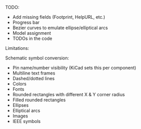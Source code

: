 TODO:
- Add missing fields (Footprint, HelpURL, etc.)
- Progress bar
- Bezier curves to emulate ellipse/elliptical arcs
- Model assignment
- TODOs in the code


Limitations:

Schematic symbol conversion:
- Pin name/number visibility (KiCad sets this per component)
- Multiline text frames
- Dashed/dotted lines
- Colors
- Fonts
- Rounded rectangles with different X & Y corner radius
- Filled rounded rectangles
- Ellipses
- Elliptical arcs
- Images
- IEEE symbols

